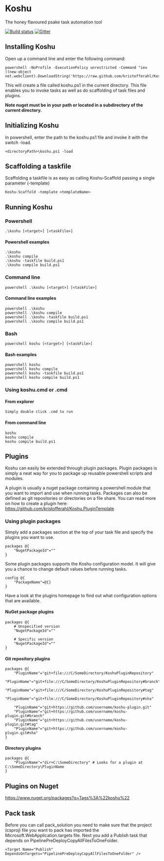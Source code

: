 # Koshu

The honey flavoured psake task automation tool

[![Build status](https://ci.appveyor.com/api/projects/status/verrum69shmd1kj5?svg=true)](https://ci.appveyor.com/project/kristofferahl/koshu)
[![Gitter](https://badges.gitter.im/kristofferahl/Koshu.svg)](https://gitter.im/kristofferahl/Koshu?utm_source=badge&utm_medium=badge&utm_campaign=pr-badge)

## Installing Koshu

Open up a command line and enter the following command:

	powershell -NoProfile -ExecutionPolicy unrestricted -Command "iex ((new-object net.webclient).DownloadString('https://raw.github.com/kristofferahl/Koshu/develop/install.ps1'))"

This will create a file called koshu.ps1 in the current directory. This file enables you to invoke tasks as well as do scaffolding of task files and plugins.

**Note nuget must be in your path or located in a subdirectory of the current directory.**

## Initializing Koshu

In powershell, enter the path to the koshu.ps1 file and invoke it with the switch -load.

	<directoryPath>\koshu.ps1 -load

## Scaffolding a taskfile

Scaffolding a taskfile is as easy as calling Koshu-Scaffold passing a single parameter (-template)

	Koshu-Scaffold -template <templateName>

## Running Koshu

### Powershell

	.\koshu [<target>] [<taskFile>]

#### Powershell examples

	.\koshu
	.\koshu compile
	.\koshu -taskfile build.ps1
	.\koshu compile build.ps1

### Command line

	powershell .\koshu [<target>] [<taskFile>]

#### Command line examples

	powershell .\koshu
	powershell .\koshu compile
	powershell .\koshu -taskfile build.ps1
	powershell .\koshu compile build.ps1

### Bash

	powershell koshu [<target>] [<taskFile>]

#### Bash examples

	powershell koshu
	powershell koshu compile
	powershell koshu -taskfile build.ps1
	powershell koshu compile build.ps1

### Using koshu.cmd or <taskfile>.cmd

#### From explorer

	Simply double click .cmd to run

#### From command line

	koshu
	koshu compile
	koshu compile build.ps1

## Plugins

Koshu can easily be extended through plugin packages. Plugin packages is simply a neat way for you to package up reusable powershell scripts and modules.

A plugin is usually a nuget package containing a powershell module that you want to import and use when running tasks. Packages can also be defined as git repositories or directories on a file share. You can read more on how to create a plugin here: https://github.com/kristofferahl/Koshu.PluginTemplate

### Using plugin packages

Simply add a packages section at the top of your task file and specify the plugins you want to use.

	packages @{
	    "NugetPackageId"=""
	}

Some plugin packages supports the Koshu configuration model. It will give you a chance to change default values before running tasks.

	config @{
		"PackageName"=@{}
	}

Have a look at the plugins homepage to find out what configuration options that are available.

#### NuGet package plugins

	packages @{
		# Unspecified version
	    "NugetPackageId"=""

	    # Specific version
	    "NugetPackageId"=""
	}

#### Git repository plugins

	packages @{
		"PluginName"="git+file:///C/SomeDirectory/KoshuPluginRepository"
		"PluginName"="git+file:///C/SomeDirectory/KoshuPluginRepository#branch"
		"PluginName"="git+file:///C/SomeDirectory/KoshuPluginRepository#tag"
		"PluginName"="git+file:///C/SomeDirectory/KoshuPluginRepository#sha"

		"PluginName"="git+https://github.com/username/koshu-plugin.git"
		"PluginName"="git+https://github.com/username/koshu-plugin.git#branch"
		"PluginName"="git+https://github.com/username/koshu-plugin.git#tag"
		"PluginName"="git+https://github.com/username/koshu-plugin.git#sha"
	}

#### Directory plugins

	packages @{
		"PluginName"="dir+C:\SomeDirectory" # Looks for a plugin at C:\SomeDirectory\PluginName
	}

## Plugins on Nuget

https://www.nuget.org/packages?q=Tags%3A%22koshu%22

## Pack task

Before you can call pack_solution you need to make sure that the project (csproj) file you want to pack has imported the Microsoft.WebApplication.targets file.
Next you add a Publish task that depends on PipelinePreDeployCopyAllFilesToOneFolder.

	<Target Name="Publish" DependsOnTargets="PipelinePreDeployCopyAllFilesToOneFolder" />
